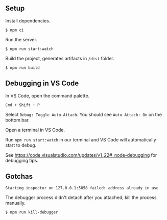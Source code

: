 ## Setup

Install dependencies.

`$ npm ci`

Run the server.

`$ npm run start:watch`

Build the project, generates artifacts in `/dist` folder.

`$ npm run build`

## Debugging in VS Code

In VS Code, open the command palette.

`Cmd + Shift + P`

Select `Debug: Toggle Auto Attach`. You should see `Auto Attach: On` on the bottom bar.

Open a terminal in VS Code.

Run `npm run start:watch` in our terminal and VS Code will automatically start to debug.

See https://code.visualstudio.com/updates/v1_22#_node-debugging for debugging tips.

## Gotchas

`Starting inspector on 127.0.0.1:5858 failed: address already in use`

The debugger process didn't detach after you attached, kill the process manually.

`$ npm run kill-debugger`

